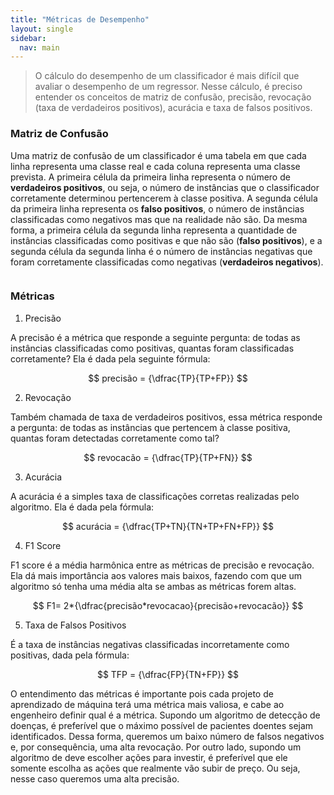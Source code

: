 ```yaml
---
title: "Métricas de Desempenho"
layout: single
sidebar:
  nav: main
---
```


> O cálculo do desempenho de um classificador é mais difícil que avaliar o desempenho de um regressor. Nesse cálculo, é preciso entender os conceitos de matriz de confusão, precisão, revocação (taxa de verdadeiros positivos), acurácia e taxa de falsos positivos.

### Matriz de Confusão

Uma matriz de confusão de um classificador é uma tabela em que cada linha representa uma classe real e cada coluna representa uma classe prevista. A primeira célula da primeira linha representa o número de **verdadeiros positivos**, ou seja, o número de instâncias que o classificador corretamente determinou pertencerem à classe positiva. A segunda célula da primeira linha representa os **falso positivos**, o número de instâncias classificadas como negativos mas que na realidade não são. Da mesma forma, a primeira célula da segunda linha representa a quantidade de instâncias classificadas como positivas e que não são (**falso positivos**), e a segunda célula da segunda linha é o número de instâncias negativas que foram corretamente classificadas como negativas (**verdadeiros negativos**).

<figure><img src="../../assets/images/metricas-desempenho.png" alt=""><figcaption></figcaption></figure>

### Métricas

1. Precisão

A precisão é a métrica que responde a seguinte pergunta: de todas as instâncias classificadas como positivas, quantas foram classificadas corretamente? Ela é dada pela seguinte fórmula:

$$
precisão = {\dfrac{TP}{TP+FP}}
$$

2. Revocação

Também chamada de taxa de verdadeiros positivos, essa métrica responde a pergunta: de todas as instâncias que pertencem à classe positiva, quantas foram detectadas corretamente como tal?



$$
revocacão = {\dfrac{TP}{TP+FN}}
$$

3. Acurácia

A acurácia é a simples taxa de classificações corretas realizadas pelo algoritmo. Ela é dada pela fórmula:

$$
acurácia = {\dfrac{TP+TN}{TN+TP+FN+FP}}
$$

4. F1 Score

F1 score é a média harmônica entre as métricas de precisão e revocação. Ela dá mais importância aos valores mais baixos, fazendo com que um algoritmo só tenha uma média alta se ambas as métricas forem altas.

$$
F1= 2*{\dfrac{precisão*revocacao}{precisão+revocacão}}
$$

5. Taxa de Falsos Positivos

É a taxa de instâncias negativas classificadas incorretamente como positivas, dada pela fórmula:

$$
TFP = {\dfrac{FP}{TN+FP}}
$$

O entendimento das métricas é importante pois cada projeto de aprendizado de máquina terá uma métrica mais valiosa, e cabe ao engenheiro definir qual é a métrica. Supondo um algoritmo de detecção de doenças, é preferível que o máximo possível de pacientes doentes sejam identificados. Dessa forma, queremos um baixo número de falsos negativos e, por consequência, uma alta revocação. Por outro lado, supondo um algoritmo de deve escolher ações para investir, é preferível que ele somente escolha as ações que realmente vão subir de preço. Ou seja, nesse caso queremos uma alta precisão.

